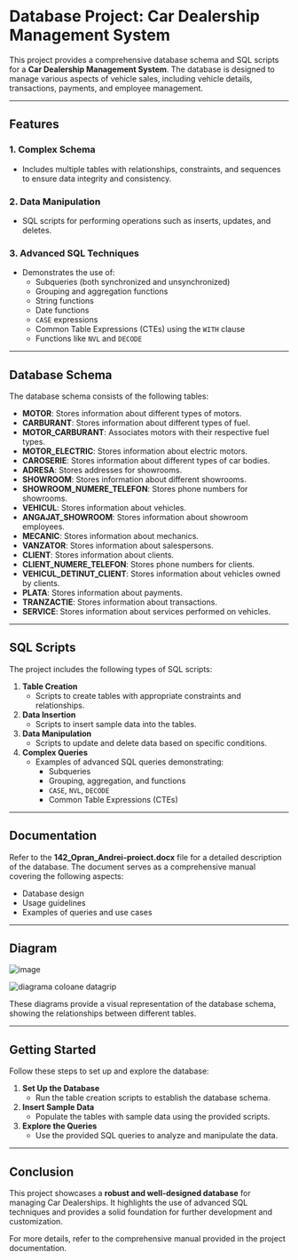 # Database Project: Car Dealership Management System

This project provides a comprehensive database schema and SQL scripts for a **Car Dealership Management System**. The database is designed to manage various aspects of vehicle sales, including vehicle details, transactions, payments, and employee management.

---

## Features

### 1. **Complex Schema**
- Includes multiple tables with relationships, constraints, and sequences to ensure data integrity and consistency.

### 2. **Data Manipulation**
- SQL scripts for performing operations such as inserts, updates, and deletes.

### 3. **Advanced SQL Techniques**
- Demonstrates the use of:
  - Subqueries (both synchronized and unsynchronized)
  - Grouping and aggregation functions
  - String functions
  - Date functions
  - `CASE` expressions
  - Common Table Expressions (CTEs) using the `WITH` clause
  - Functions like `NVL` and `DECODE`

---

## Database Schema

The database schema consists of the following tables:

- **MOTOR**: Stores information about different types of motors.
- **CARBURANT**: Stores information about different types of fuel.
- **MOTOR_CARBURANT**: Associates motors with their respective fuel types.
- **MOTOR_ELECTRIC**: Stores information about electric motors.
- **CAROSERIE**: Stores information about different types of car bodies.
- **ADRESA**: Stores addresses for showrooms.
- **SHOWROOM**: Stores information about different showrooms.
- **SHOWROOM_NUMERE_TELEFON**: Stores phone numbers for showrooms.
- **VEHICUL**: Stores information about vehicles.
- **ANGAJAT_SHOWROOM**: Stores information about showroom employees.
- **MECANIC**: Stores information about mechanics.
- **VANZATOR**: Stores information about salespersons.
- **CLIENT**: Stores information about clients.
- **CLIENT_NUMERE_TELEFON**: Stores phone numbers for clients.
- **VEHICUL_DETINUT_CLIENT**: Stores information about vehicles owned by clients.
- **PLATA**: Stores information about payments.
- **TRANZACTIE**: Stores information about transactions.
- **SERVICE**: Stores information about services performed on vehicles.

---

## SQL Scripts

The project includes the following types of SQL scripts:

1. **Table Creation**
   - Scripts to create tables with appropriate constraints and relationships.
2. **Data Insertion**
   - Scripts to insert sample data into the tables.
3. **Data Manipulation**
   - Scripts to update and delete data based on specific conditions.
4. **Complex Queries**
   - Examples of advanced SQL queries demonstrating:
     - Subqueries
     - Grouping, aggregation, and functions
     - `CASE`, `NVL`, `DECODE`
     - Common Table Expressions (CTEs)

---

## Documentation

Refer to the **142_Opran_Andrei-proiect.docx** file for a detailed description of the database. The document serves as a comprehensive manual covering the following aspects:
- Database design
- Usage guidelines
- Examples of queries and use cases

---

## Diagram

![image](https://github.com/user-attachments/assets/3138d6c9-e85f-4bef-8687-5555360a708f)

![diagrama coloane datagrip](https://github.com/AndreiFishe/Proiect-BD/assets/116067445/e7767df0-f614-4345-9bbc-cfe9b28582c8)

These diagrams provide a visual representation of the database schema, showing the relationships between different tables.

---

## Getting Started

Follow these steps to set up and explore the database:

1. **Set Up the Database**
   - Run the table creation scripts to establish the database schema.
2. **Insert Sample Data**
   - Populate the tables with sample data using the provided scripts.
3. **Explore the Queries**
   - Use the provided SQL queries to analyze and manipulate the data.

---

## Conclusion

This project showcases a **robust and well-designed database** for managing Car Dealerships. It highlights the use of advanced SQL techniques and provides a solid foundation for further development and customization.

For more details, refer to the comprehensive manual provided in the project documentation.


